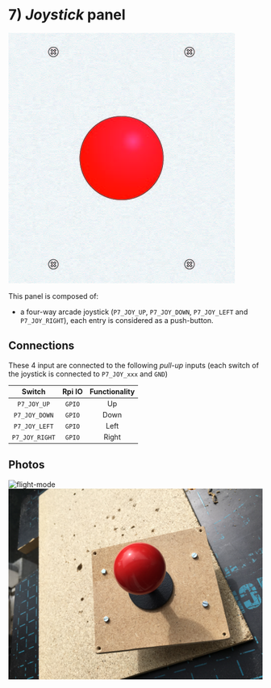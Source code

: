 # 7) *Joystick* panel

![panel](design-7.jpg)

This panel is composed of:
- a four-way arcade joystick (`P7_JOY_UP`, `P7_JOY_DOWN`, `P7_JOY_LEFT` and `P7_JOY_RIGHT`), each entry is considered as a push-button.

## Connections

These 4 input are connected to the following *pull-up* inputs (each switch of the joystick is connected to `P7_JOY_xxx` and `GND`)

| Switch         | Rpi IO   | Functionality  |
|:--------------:|:--------:|:--------------:|
| `P7_JOY_UP`    | `GPIO`   | Up             |
| `P7_JOY_DOWN`  | `GPIO`   | Down           |
| `P7_JOY_LEFT`  | `GPIO`   | Left           |
| `P7_JOY_RIGHT` | `GPIO`   | Right          |



## Photos
![flight-mode](../../photos/panels/7-joystick/IMG_1916.JPG)
![flight-mode](../../photos/panels/7-joystick/IMG_1917.JPG)
